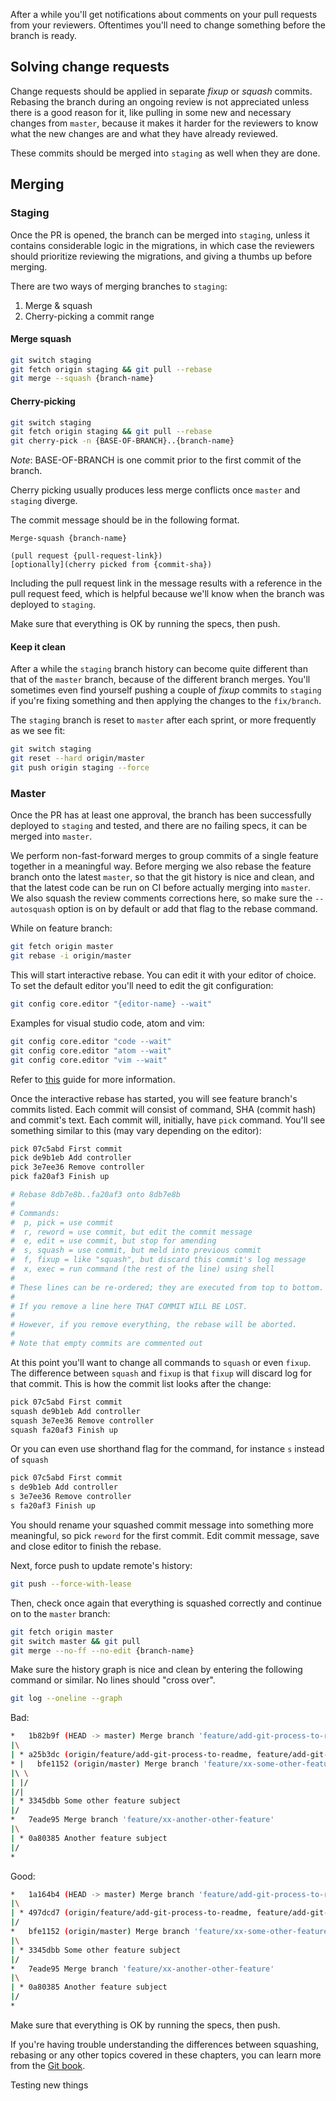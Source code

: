 After a while you'll get notifications about comments on your pull requests from your reviewers. Oftentimes you'll need to change something before the branch is ready.

## Solving change requests
Change requests should be applied in separate _fixup_ or _squash_ commits. Rebasing the branch during an ongoing review is not appreciated unless there is a good reason for it, like pulling in some new and necessary changes from `master`, because it makes it harder for the reviewers to know what the new changes are and what they have already reviewed.

These commits should be merged into `staging` as well when they are done.

## Merging

### Staging
Once the PR is opened, the branch can be merged into `staging`, unless it contains considerable
logic in the migrations, in which case the reviewers should prioritize reviewing the migrations,
and giving a thumbs up before merging.

There are two ways of merging branches to `staging`:

1. Merge & squash
2. Cherry-picking a commit range

#### Merge squash

```bash
git switch staging
git fetch origin staging && git pull --rebase
git merge --squash {branch-name}
```

#### Cherry-picking

```bash
git switch staging
git fetch origin staging && git pull --rebase
git cherry-pick -n {BASE-OF-BRANCH}..{branch-name}
```

_Note_: BASE-OF-BRANCH is one commit prior to the first commit of the branch.

Cherry picking usually produces less merge conflicts once `master` and `staging` diverge.

The commit message should be in the following format.

```
Merge-squash {branch-name}

(pull request {pull-request-link})
[optionally](cherry picked from {commit-sha})
```

Including the pull request link in the message results with a reference in the pull request feed, which is helpful because we'll know when the branch was deployed to `staging`.

Make sure that everything is OK by running the specs, then push.

#### Keep it clean
After a while the `staging` branch history can become quite different than that of the `master` branch, because of the different branch merges. You'll sometimes even find yourself pushing a couple of _fixup_ commits to `staging` if you're fixing something and then applying the changes to the `fix/branch`.

The `staging` branch is reset to `master` after each sprint, or more frequently as we see fit:

```bash
git switch staging
git reset --hard origin/master
git push origin staging --force
```

### Master
Once the PR has at least one approval, the branch has been successfully deployed to `staging` and tested, and
there are no failing specs, it can be merged into `master`.

We perform non-fast-forward merges to group commits of a single feature together in a meaningful
way. Before merging we also rebase the feature branch onto the latest `master`, so that the git
history is nice and clean, and that the latest code can be run on CI before actually merging into
`master`. We also squash the review comments corrections here, so make sure the `--autosquash`
option is on by default or add that flag to the rebase command.

While on feature branch:

```bash
git fetch origin master
git rebase -i origin/master
```

This will start interactive rebase. You can edit it with your editor of choice.
To set the default editor you'll need to edit the git configuration:

```bash
git config core.editor "{editor-name} --wait"
```

Examples for visual studio code, atom and vim:

```bash
git config core.editor "code --wait"
git config core.editor "atom --wait"
git config core.editor "vim --wait"
```

Refer to [this](https://git-scm.com/book/en/v2/Appendix-C%3A-Git-Commands-Setup-and-Config) guide
for more information.

Once the interactive rebase has started, you will see feature branch's commits listed. Each commit will consist of command, SHA (commit hash) and commit's text. Each commit will, initially, have `pick` command. You'll see something similar to this (may vary depending on the editor):

```bash
pick 07c5abd First commit
pick de9b1eb Add controller
pick 3e7ee36 Remove controller
pick fa20af3 Finish up

# Rebase 8db7e8b..fa20af3 onto 8db7e8b
#
# Commands:
#  p, pick = use commit
#  r, reword = use commit, but edit the commit message
#  e, edit = use commit, but stop for amending
#  s, squash = use commit, but meld into previous commit
#  f, fixup = like "squash", but discard this commit's log message
#  x, exec = run command (the rest of the line) using shell
#
# These lines can be re-ordered; they are executed from top to bottom.
#
# If you remove a line here THAT COMMIT WILL BE LOST.
#
# However, if you remove everything, the rebase will be aborted.
#
# Note that empty commits are commented out
```

At this point you'll want to change all commands to `squash` or even `fixup`. The difference between `squash` and `fixup` is that `fixup` will discard log for that commit. This is how the commit list looks after the change:

```bash
pick 07c5abd First commit
squash de9b1eb Add controller
squash 3e7ee36 Remove controller
squash fa20af3 Finish up
```

Or you can even use shorthand flag for the command, for instance `s` instead of `squash`

```bash
pick 07c5abd First commit
s de9b1eb Add controller
s 3e7ee36 Remove controller
s fa20af3 Finish up
```

You should rename your squashed commit message into something more meaningful, so pick `reword` for the first commit. Edit commit message, save and close editor to finish the rebase.

Next, force push to update remote's history:

```bash
git push --force-with-lease
```

Then, check once again that everything is squashed correctly and continue on to the `master` branch:

```bash
git fetch origin master
git switch master && git pull
git merge --no-ff --no-edit {branch-name}
```

Make sure the history graph is nice and clean by entering the following command or similar. No lines should "cross over".

```bash
git log --oneline --graph
```

Bad:

```bash
*   1b82b9f (HEAD -> master) Merge branch 'feature/add-git-process-to-readme'
|\
| * a25b3dc (origin/feature/add-git-process-to-readme, feature/add-git-process-to-readme) Add git process to readme
* |   bfe1152 (origin/master) Merge branch 'feature/xx-some-other-feature'
|\ \
| |/
|/|
| * 3345dbb Some other feature subject
|/
*   7eade95 Merge branch 'feature/xx-another-other-feature'
|\
| * 0a80385 Another feature subject
|/
*
```

Good:

```bash
*   1a164b4 (HEAD -> master) Merge branch 'feature/add-git-process-to-readme'
|\
| * 497dcd7 (origin/feature/add-git-process-to-readme, feature/add-git-process-to-readme) Add git process to readme
|/
*   bfe1152 (origin/master) Merge branch 'feature/xx-some-other-feature'
|\
| * 3345dbb Some other feature subject
|/
*   7eade95 Merge branch 'feature/xx-another-other-feature'
|\
| * 0a80385 Another feature subject
|/
*
```

Make sure that everything is OK by running the specs, then push.

If you're having trouble understanding the differences between squashing, rebasing or any other topics covered in these chapters, you can learn more from the [Git book](https://git-scm.com/book/en/v2).


Testing new things
